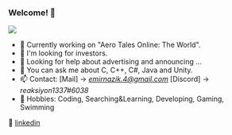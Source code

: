 ### Welcome! 👋
![](https://komarev.com/ghpvc/?username=your-github-username&color=yellow&style=flat-square)

- 🔭 Currently working on "Aero Tales Online: The World".
- 👯 I'm looking for investors.
- 🤔 Looking for help about advertising and announcing ...
- 💬 You can ask me about C, C++, C#, Java and Unity.
- 📫 Contact: [Mail] -> *emirnazik.4@gmail.com* [Discord] -> *reaksiyon1337#6038*
- 💜 Hobbies: Coding, Searching&Learning, Developing, Gaming, Swimming  

👔 [linkedin](https://www.linkedin.com/in/emir-nazik-b0b69b150/)

<!--

-->
